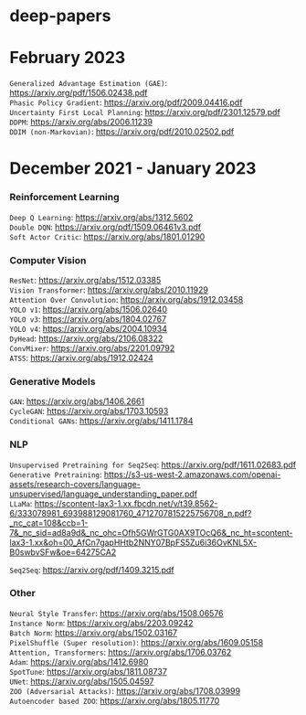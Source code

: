 # deep-papers

# February 2023
`Generalized Advantage Estimation (GAE)`: https://arxiv.org/pdf/1506.02438.pdf <br>
`Phasic Policy Gradient`: https://arxiv.org/pdf/2009.04416.pdf <br>
`Uncertainty First Local Planning`: https://arxiv.org/pdf/2301.12579.pdf
`DDPM`: https://arxiv.org/abs/2006.11239 <br>
`DDIM (non-Markovian)`: https://arxiv.org/pdf/2010.02502.pdf

# December 2021 - January 2023 
### Reinforcement Learning
`Deep Q Learning`: https://arxiv.org/abs/1312.5602 <br>
`Double DQN`: https://arxiv.org/pdf/1509.06461v3.pdf <br>
`Soft Actor Critic`: https://arxiv.org/abs/1801.01290 <br>


### Computer Vision
`ResNet`: https://arxiv.org/abs/1512.03385 <br>
`Vision Transformer`: https://arxiv.org/abs/2010.11929 <br>
`Attention Over Convolution`: https://arxiv.org/abs/1912.03458 <br>
`YOLO v1`: https://arxiv.org/abs/1506.02640 <br>
`YOLO v3`: https://arxiv.org/abs/1804.02767 <br>
`YOLO v4`: https://arxiv.org/abs/2004.10934 <br>
`DyHead`: https://arxiv.org/abs/2106.08322 <br>
`ConvMixer`: https://arxiv.org/abs/2201.09792 <br>
`ATSS`: https://arxiv.org/abs/1912.02424 <br>

### Generative Models
`GAN`: https://arxiv.org/abs/1406.2661 <br>
`CycleGAN`: https://arxiv.org/abs/1703.10593 <br>
`Conditional GANs`: https://arxiv.org/abs/1411.1784 <br>

### NLP
`Unsupervised Pretraining for Seq2Seq`: https://arxiv.org/pdf/1611.02683.pdf <br>
`Generative Pretraining`: https://s3-us-west-2.amazonaws.com/openai-assets/research-covers/language-unsupervised/language_understanding_paper.pdf <br>
`LLaMa`: https://scontent-lax3-1.xx.fbcdn.net/v/t39.8562-6/333078981_693988129081760_4712707815225756708_n.pdf?_nc_cat=108&ccb=1-7&_nc_sid=ad8a9d&_nc_ohc=Ofh5GWrGTG0AX9TOcQ6&_nc_ht=scontent-lax3-1.xx&oh=00_AfCn7gapHHtb2NNY07BpFS5Zu6i36OvKNL5X-B0swbvSFw&oe=64275CA2 <br>

`Seq2Seq`: https://arxiv.org/pdf/1409.3215.pdf


### Other
`Neural Style Transfer`: https://arxiv.org/abs/1508.06576 <br>
`Instance Norm`: https://arxiv.org/abs/2203.09242 <br>
`Batch Norm`: https://arxiv.org/abs/1502.03167 <br>
`PixelShuffle (Super resolution)`: https://arxiv.org/abs/1609.05158 <br>
`Attention, Transformers`: https://arxiv.org/abs/1706.03762 <br>
`Adam`: https://arxiv.org/abs/1412.6980 <br>
`SpotTune`: https://arxiv.org/abs/1811.08737 <br>
`UNet`: https://arxiv.org/abs/1505.04597 <br>
`ZOO (Adversarial Attacks)`: https://arxiv.org/abs/1708.03999 <br>
`Autoencoder based ZOO`: https://arxiv.org/abs/1805.11770
